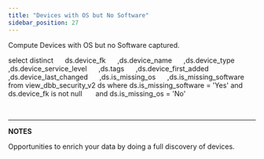 ```yaml
---
title: "Devices with OS but No Software"
sidebar_position: 27
---
```


Compute Devices with OS but no Software captured.

select distinct
     ds.device\_fk
     ,ds.device\_name
     ,ds.device\_type
     ,ds.device\_service\_level
     ,ds.tags
     ,ds.device\_first\_added
     ,ds.device\_last\_changed
     ,ds.is\_missing\_os
     ,ds.is\_missing\_software
from view\_dbb\_security\_v2 ds
where ds.is\_missing\_software = 'Yes' and ds.device\_fk is not null       and ds.is\_missing\_os = 'No'

 

* * *

**NOTES**

Opportunities to enrich your data by doing a full discovery of devices.
